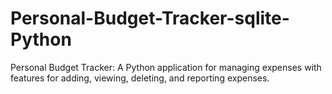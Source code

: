 # Personal-Budget-Tracker-sqlite-Python
Personal Budget Tracker: A Python application for managing expenses with features for adding, viewing, deleting, and reporting expenses.
